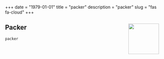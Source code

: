 +++ 
date = "1979-01-01"
title = "packer"
description = "packer"
slug = "fas fa-cloud"
+++


<h2 id=Packer>Packer
<img src="https://myvmworld.fr/wp-content/uploads/2017/09/packer-vertical-color.png" height="100" width="100" align="right">
</h2>

```
packer
```

